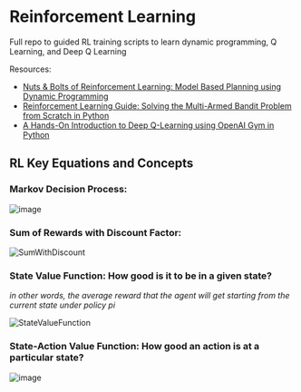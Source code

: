 <!-- To develop equations, use: https://www.codecogs.com/latex/eqneditor.php and use the URL link to embed into markdown.-->


# Reinforcement Learning
Full repo to guided RL training scripts to learn dynamic programming, Q Learning, and Deep Q Learning

Resources: 

* [Nuts & Bolts of Reinforcement Learning: Model Based Planning using Dynamic Programming](https://www.analyticsvidhya.com/blog/2018/09/reinforcement-learning-model-based-planning-dynamic-programming/)
* [Reinforcement Learning Guide: Solving the Multi-Armed Bandit Problem from Scratch in Python](https://www.analyticsvidhya.com/blog/2018/09/reinforcement-multi-armed-bandit-scratch-python/?utm_source=blog&utm_medium=introduction-deep-q-learning-python)
* [A Hands-On Introduction to Deep Q-Learning using OpenAI Gym in Python](https://www.analyticsvidhya.com/blog/2019/04/introduction-deep-q-learning-python/)



## RL Key Equations and Concepts

### Markov Decision Process: 

![image](https://user-images.githubusercontent.com/31008838/124795723-57cd0900-df1e-11eb-91d1-1535a60c1c96.png)


### Sum of Rewards with Discount Factor: 

![SumWithDiscount](https://latex.codecogs.com/gif.latex?\LARGE&space;G_t\doteq&space;R_{t&plus;1}&space;&plus;&space;\gamma&space;R_{t&plus;2}&space;&plus;&space;\gamma^2&space;R_{t&plus;3}&plus;...=\sum_{k=0}^{\infty&space;}&space;\gamma^k&space;R_{t&plus;k&plus;1})


### State Value Function: How good is it to be in a given state?
*in other words, the average reward that the agent will get starting from the current state under policy pi*

![StateValueFunction](https://latex.codecogs.com/gif.latex?\large&space;v_{\pi&space;}(s)&space;\doteq&space;\mathbb{E}_{\pi}[G\displaystyle&space;_t&space;\mid&space;S_t&space;=&space;s]&space;=&space;\mathbb{E}_{\pi}&space;[\sum_{k=0}^{\infty}&space;\gamma^kR_{t&plus;k&plus;1}&space;\mid&space;S_t=s])


### State-Action Value Function: How good an action is at a particular state?

![image](https://user-images.githubusercontent.com/31008838/124796804-91eada80-df1f-11eb-8a16-65154e2a4c53.png)

